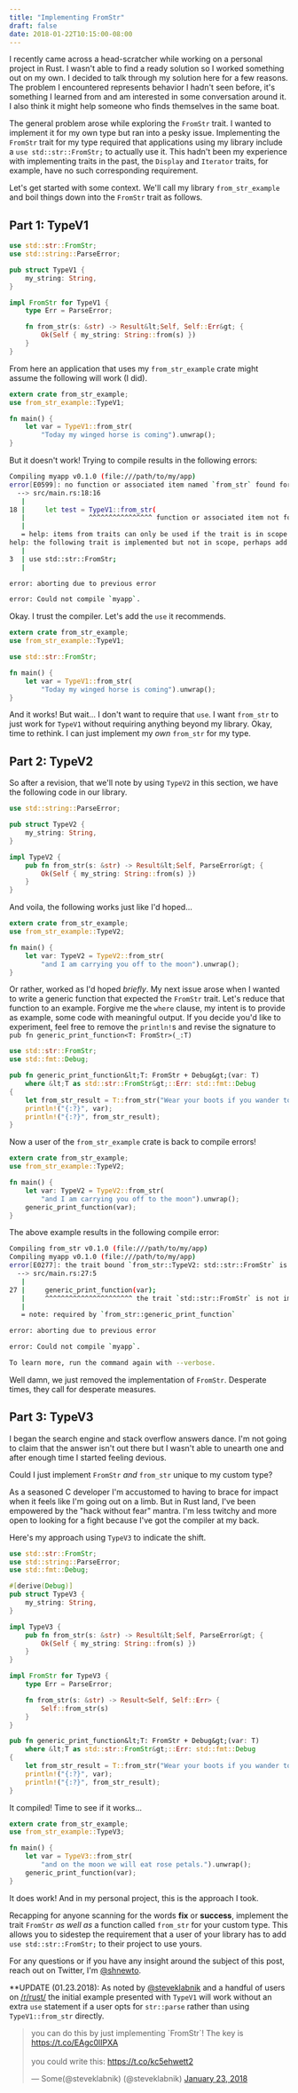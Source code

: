 ```yaml
---
title: "Implementing FromStr"
draft: false
date: 2018-01-22T10:15:00-08:00
---
```


I recently came across a head-scratcher while working on a personal project
in Rust. I wasn't able to find a ready solution so I worked
something out on my own. I decided to talk through my solution here for a few
reasons. The problem I encountered represents behavior I hadn't seen before,
it's something I learned from and am interested in some conversation around it.
I also think it might help someone who finds themselves in the same boat.

The general problem arose while exploring the `FromStr` trait. I wanted to
implement it for my own type but ran into a pesky issue. Implementing the
`FromStr` trait for my type required that applications using my library include
a `use std::str::FromStr;` to actually use it. This hadn't been my experience
with implementing traits in the past, the `Display` and  `Iterator` traits,
for example, have no such corresponding requirement.

Let's get started with some context. We'll call my library `from_str_example`
and boil things down into the `FromStr` trait as follows.

## Part 1: TypeV1

```rust
use std::str::FromStr;
use std::string::ParseError;

pub struct TypeV1 {
    my_string: String,
}

impl FromStr for TypeV1 {
    type Err = ParseError;

    fn from_str(s: &str) -> Result&lt;Self, Self::Err&gt; {
        Ok(Self { my_string: String::from(s) })
    }
}
```

From here an application that uses my `from_str_example` crate might assume
the following will work (I did).

```rust
extern crate from_str_example;
use from_str_example::TypeV1;

fn main() {
    let var = TypeV1::from_str(
        "Today my winged horse is coming").unwrap();
}
```

But it doesn't work! Trying to compile results in the following errors:

```bash
Compiling myapp v0.1.0 (file:///path/to/my/app)
error[E0599]: no function or associated item named `from_str` found for type `from_str::TypeV1` in the current scope
  --> src/main.rs:18:16
   |
18 |     let test = TypeV1::from_str(
   |                ^^^^^^^^^^^^^^^^ function or associated item not found in `from_str::TypeV1`
   |
   = help: items from traits can only be used if the trait is in scope
help: the following trait is implemented but not in scope, perhaps add a `use` for it:
   |
3  | use std::str::FromStr;
   |

error: aborting due to previous error

error: Could not compile `myapp`.
```

Okay. I trust the compiler. Let's add the `use` it recommends.

```rust
extern crate from_str_example;
use from_str_example::TypeV1;

use std::str::FromStr;

fn main() {
    let var = TypeV1::from_str(
        "Today my winged horse is coming").unwrap();
}
```

And it works! But wait... I don't want to require that `use`. I want `from_str`
to just work for `TypeV1` without requiring anything beyond my library. Okay,
time to rethink. I can just implement my _own_ `from_str` for my type.

## Part 2: TypeV2

So after a revision, that we'll note by using `TypeV2` in this section, we have
the following code in our library.

```rust
use std::string::ParseError;

pub struct TypeV2 {
    my_string: String,
}

impl TypeV2 {
    pub fn from_str(s: &str) -> Result&lt;Self, ParseError&gt; {
        Ok(Self { my_string: String::from(s) })
    }
}
```

And voila, the following works just like I'd hoped...

```rust
extern crate from_str_example;
use from_str_example::TypeV2;

fn main() {
    let var: TypeV2 = TypeV2::from_str(
        "and I am carrying you off to the moon").unwrap();
}
```

Or rather, worked as I'd hoped _briefly_. My next issue arose when I wanted
to write a generic function that expected the `FromStr` trait. Let's reduce
that function to an example. Forgive me the `where` clause, my intent is to
provide as example, some code with meaningful output. If you decide you'd like
to experiment, feel free to remove the `println!`s and revise the
signature to `pub fn generic_print_function<T: FromStr>(_:T)`

```rust
use std::str::FromStr;
use std::fmt::Debug;

pub fn generic_print_function&lt;T: FromStr + Debug&gt;(var: T)
    where &lt;T as std::str::FromStr&gt;::Err: std::fmt::Debug
{
    let from_str_result = T::from_str("Wear your boots if you wander today");
    println!("{:?}", var);
    println!("{:?}", from_str_result);
}
```

Now a user of the `from_str_example` crate is back to compile errors!

```rust
extern crate from_str_example;
use from_str_example::TypeV2;

fn main() {
    let var: TypeV2 = TypeV2::from_str(
        "and I am carrying you off to the moon").unwrap();
    generic_print_function(var);
}
```

The above example results in the following compile error:

```bash
Compiling from_str v0.1.0 (file:///path/to/my/app)
Compiling myapp v0.1.0 (file:///path/to/my/app)
error[E0277]: the trait bound `from_str::TypeV2: std::str::FromStr` is not satisfied
  --> src/main.rs:27:5
   |
27 |     generic_print_function(var);
   |     ^^^^^^^^^^^^^^^^^^^^^^ the trait `std::str::FromStr` is not implemented for `from_str::TypeV2`
   |
   = note: required by `from_str::generic_print_function`

error: aborting due to previous error

error: Could not compile `myapp`.

To learn more, run the command again with --verbose.
```

Well damn, we just removed the implementation of `FromStr`. Desperate times,
they call for desperate measures.

## Part 3: TypeV3

I began the search engine and stack overflow answers dance. I'm not going to
claim that the answer isn't out there but I wasn't able to unearth one and
after enough time I started feeling devious.

Could I just implement `FromStr` _and_ `from_str` unique to my custom type?

As a seasoned C developer I'm accustomed to having to brace for impact when
it feels like I'm going out on a limb. But in Rust land, I've been
empowered by the "hack without fear" mantra. I'm less twitchy and more open to
looking for a fight because I've got the compiler at my back.

Here's my approach using `TypeV3` to indicate the shift.

```rust
use std::str::FromStr;
use std::string::ParseError;
use std::fmt::Debug;

#[derive(Debug)]
pub struct TypeV3 {
    my_string: String,
}

impl TypeV3 {
    pub fn from_str(s: &str) -> Result&lt;Self, ParseError&gt; {
        Ok(Self { my_string: String::from(s) })
    }
}

impl FromStr for TypeV3 {
    type Err = ParseError;

    fn from_str(s: &str) -> Result<Self, Self::Err> {
        Self::from_str(s)
    }
}

pub fn generic_print_function&lt;T: FromStr + Debug&gt;(var: T)
    where &lt;T as std::str::FromStr&gt;::Err: std::fmt::Debug
{
    let from_str_result = T::from_str("Wear your boots if you wander today");
    println!("{:?}", var);
    println!("{:?}", from_str_result);
}
```

It compiled! Time to see if it works...

```rust
extern crate from_str_example;
use from_str_example::TypeV3;

fn main() {
    let var = TypeV3::from_str(
        "and on the moon we will eat rose petals.").unwrap();
    generic_print_function(var);
}
```

It does work! And in my personal project, this is the approach I took.


Recapping for anyone scanning for the words __fix__ or __success__, implement
the trait `FromStr` _as well as_ a function called `from_str` for your custom
type. This allows you to sidestep the requirement
that a user of your library has to add `use std::str::FromStr;` to their project
to use yours.


For any questions or if you have any insight around the subject of this post,
reach out on Twitter, I'm [@shnewto](https://twitter.com/shnewto).

**UPDATE (01.23.2018):
As noted by [@steveklabnik](https://twitter.com/steveklabnik/status/955877476370206721)
and a handful of users on [/r/rust/](https://www.reddit.com/r/rust/comments/7sgj0a/implementing_fromstr/) the
initial example presented with `TypeV1` will work without an extra `use` statement if
a user opts for `str::parse` rather than using `TypeV1::from_str` directly.

<blockquote class="twitter-tweet" data-conversation="none" data-lang="en"><p lang="en" dir="ltr">you can do this by just implementing `FromStr`! The key is <a href="https://t.co/EAgc0lIPXA">https://t.co/EAgc0lIPXA</a><br><br>you could write this: <a href="https://t.co/kc5ehwett2">https://t.co/kc5ehwett2</a></p>&mdash; Some(@steveklabnik) (@steveklabnik) <a href="https://twitter.com/steveklabnik/status/955877476370206721?ref_src=twsrc%5Etfw">January 23, 2018</a></blockquote>
<script async src="https://platform.twitter.com/widgets.js" charset="utf-8"></script>
